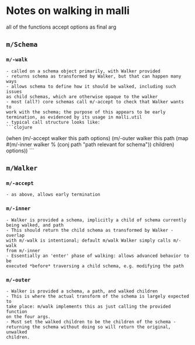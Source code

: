 # Notes on walking in malli
all of the functions accept options as final arg

## `m/Schema`
### `m/-walk`
	- called on a schema object primarily, with Walker provided
	- returns schema as transformed by Walker, but that can happen many ways
	- allows schema to define how it should be walked, including such issues
	as child schemas, which are otherwise opaque to the walker
	- most (all?) core schemas call m/-accept to check that Walker wants to
	work with the schema; the purpose of this appears to be early
	termination, as evidenced by its usage in malli.util
	- typical call structure looks like:
	```clojure
(when (m/-accept walker this path options)
 (m/-outer walker this path
	(map #(m/-inner walker % (conj path "path relevant for schema"))
	 children)
	options))
	```

## `m/Walker`
### `m/-accept`
	- as above, allows early termination

### `m/-inner`
	- Walker is provided a schema, implicitly a child of schema currently
	being walked, and path
	- This should return the child schema as transformed by Walker - overlap
	with m/-walk is intentional; default m/walk Walker simply calls m/-walk
	from m/-inner
	- Essentially an 'enter' phase of walking: allows advanced behavior to be
	executed *before* traversing a child schema, e.g. modifying the path

### `m/-outer`
	- Walker is provided a schema, a path, and walked children
	- This is where the actual transform of the schema is largely expected to
	take place: m/walk implements this as just calling the provided function
	on the four args.
	- Must set the walked children to be the children of the schema -
	returning the schema without doing so will return the original, unwalked
	children.


